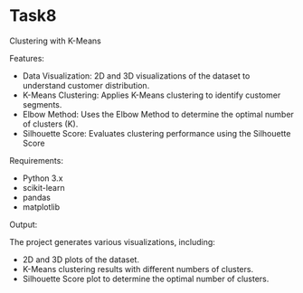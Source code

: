 # Task8

Clustering with K-Means

Features:

- Data Visualization: 2D and 3D visualizations of the dataset to understand customer distribution.
- K-Means Clustering: Applies K-Means clustering to identify customer segments.
- Elbow Method: Uses the Elbow Method to determine the optimal number of clusters (K).
- Silhouette Score: Evaluates clustering performance using the Silhouette Score

Requirements:

- Python 3.x
- scikit-learn
- pandas
- matplotlib

Output:

The project generates various visualizations, including:

- 2D and 3D plots of the dataset.
- K-Means clustering results with different numbers of clusters.
- Silhouette Score plot to determine the optimal number of clusters.
